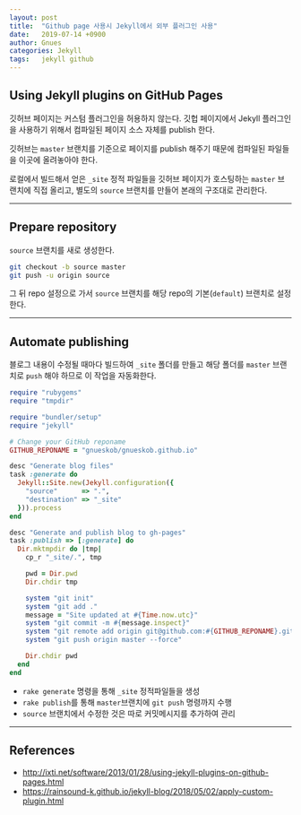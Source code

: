 ```yaml
---
layout: post
title:  "Github page 사용시 Jekyll에서 외부 플러그인 사용"
date:   2019-07-14 +0900
author: Gnues
categories: Jekyll
tags:	jekyll github
---
```


## Using Jekyll plugins on GitHub Pages

깃허브 페이지는 커스텀 플러그인을 허용하지 않는다. 깃헙 페이지에서 Jekyll 플러그인을 사용하기 위해서 컴파일된 페이지 소스 자체를 publish 한다.

깃허브는 `master` 브랜치를 기준으로 페이지를 publish 해주기 때문에 컴파일된 파일들을 이곳에 올려놓아야 한다.

로컬에서 빌드해서 얻은 `_site` 정적 파일들을 깃허브 페이지가 호스팅하는 `master` 브랜치에 직접 올리고, 별도의 `source` 브랜치를 만들어 본래의 구조대로 관리한다.

***

## Prepare repository

`source` 브랜치를 새로 생성한다.

```sh
git checkout -b source master
git push -u origin source
```

그 뒤 repo 설정으로 가서 `source` 브랜치를 해당 repo의 기본(`default`) 브랜치로 설정한다.

***

## Automate publishing

블로그 내용이 수정될 때마다 빌드하여 `_site` 폴더를 만들고 해당 폴더를 `master` 브랜치로 `push` 해야 하므로 이 작업을 자동화한다.

```rake
require "rubygems"
require "tmpdir"

require "bundler/setup"
require "jekyll"

# Change your GitHub reponame
GITHUB_REPONAME = "gnueskob/gnueskob.github.io"

desc "Generate blog files"
task :generate do
  Jekyll::Site.new(Jekyll.configuration({
    "source"      => ".",
    "destination" => "_site"
  })).process
end

desc "Generate and publish blog to gh-pages"
task :publish => [:generate] do
  Dir.mktmpdir do |tmp|
    cp_r "_site/.", tmp

    pwd = Dir.pwd
    Dir.chdir tmp

    system "git init"
    system "git add ."
    message = "Site updated at #{Time.now.utc}"
    system "git commit -m #{message.inspect}"
    system "git remote add origin git@github.com:#{GITHUB_REPONAME}.git"
    system "git push origin master --force"

    Dir.chdir pwd
  end
end
```

- `rake generate` 명령을 통해 `_site` 정적파일들을 생성
- `rake publish`를 통해 `master`브랜치에 `git push` 명령까지 수행
- `source` 브랜치에서 수정한 것은 따로 커밋메시지를 추가하여 관리

***

## References

- <http://ixti.net/software/2013/01/28/using-jekyll-plugins-on-github-pages.html>
- <https://rainsound-k.github.io/jekyll-blog/2018/05/02/apply-custom-plugin.html>
